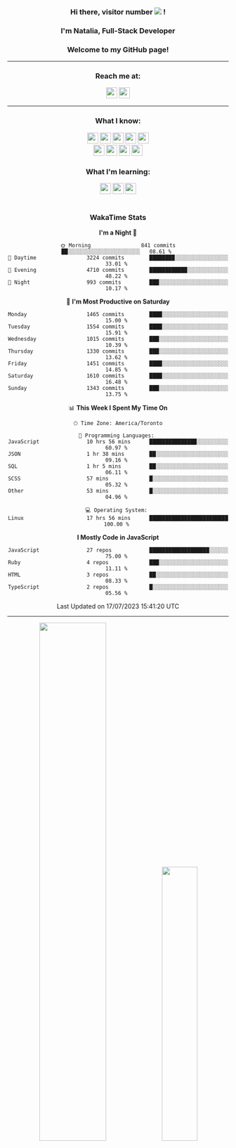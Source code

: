 
<h3 align=center> Hi there, visitor number <img src="https://profile-counter.glitch.me/nataliaCodes/count.svg" /> !</h3>
<h3 align=center> I'm Natalia, Full-Stack Developer </h3>
<h3 align=center> Welcome to my GitHub page!</h3>

---

**<h3 align=center>Reach me at:</h3>**
<div align=center>
  <a href="mailto:natalia.martian@gmail.com"><img src="https://img.shields.io/badge/Gmail-natalia.martian%40gmail.com-orange?logo=Gmail&logoColor=orange&labelColor=black" height="25" /></a>
  <a href="https://www.linkedin.com/in/nmartian/"><img src="https://img.shields.io/badge/LinkedIn-%2Fin%2Fnmartian-orange?logo=Linkedin&logoColor=orange&labelColor=black" height="25" /></a>
</div>

---
<div align=center>
  <h3>What I know:</h3>
  <div>
    <img src="https://img.shields.io/badge/-JavaScript-000000?style=flat&logo=javascript&logoColor=ffffff&labelColor=F7DF1E" height="25" />
    <img src="https://img.shields.io/badge/-React-000000?style=flat&logo=react&logoColor=ffffff&labelColor=61DAFB" height="25" />
    <img src="https://img.shields.io/badge/-Angular-000000?style=flat&logo=angular&logoColor=ffffff&labelColor=DD0031" height="25" />
    <img src="https://img.shields.io/badge/-Node.js-000000?style=flat&logo=Node.js&logoColor=ffffff&labelColor=339933" height="25" />
    <img src="https://img.shields.io/badge/-PostgreSQL-000000?style=flat&logo=postgresql&logoColor=ffffff&labelColor=4169E1" height="25" /></br>
    <img src="https://img.shields.io/badge/-HTML5-000000?style=flat&logo=html5&logoColor=ffffff&labelColor=E34F26" height="25" />
    <img src="https://img.shields.io/badge/-CSS3-000000?style=flat&logo=css3&logoColor=ffffff&labelColor=1572B6" height="25" />
    <img src="https://img.shields.io/badge/-Sass-000000?style=flat&logo=sass&logoColor=ffffff&labelColor=CC6699" height="25" />
    <img src="https://img.shields.io/badge/-font%20awesome-000000?style=flat&logo=font-awesome&logoColor=ffffff&labelColor=339AF0" height="25" />
  </div>
  
  <h3>What I'm learning:</h3>
  <div>
    <img src="https://img.shields.io/badge/-TypeScript-000000?style=flat&logo=typescript&logoColor=ffffff&labelColor=3178C6" height="25" />
    <img src="https://img.shields.io/badge/-Vue.js-000000?style=flat&logo=vue.js&logoColor=ffffff&labelColor=4FC08D" height="25" />
    <img src="https://img.shields.io/badge/-Python-000000?style=flat&logo=python&logoColor=ffffff&labelColor=3776AB" height="25" />
  </div>
  </br>

  <!-- <img src="https://github-readme-stats.vercel.app/api?username=nataliaCodes&hide=stars,contribs&count_private=true&show_icons=true&theme=transparent&rank_icon=percentile&custom_title=My%20Stats&count_private=true"  /> -->
</div>

<div align=center>
  <!--START_SECTION:waka-->
  
 ### **WakaTime Stats** 

**I'm a Night 🦉** 

```text
🌞 Morning                841 commits         ██░░░░░░░░░░░░░░░░░░░░░░░   08.61 % 
🌆 Daytime                3224 commits        ████████░░░░░░░░░░░░░░░░░   33.01 % 
🌃 Evening                4710 commits        ████████████░░░░░░░░░░░░░   48.22 % 
🌙 Night                  993 commits         ███░░░░░░░░░░░░░░░░░░░░░░   10.17 % 
```
📅 **I'm Most Productive on Saturday** 

```text
Monday                   1465 commits        ████░░░░░░░░░░░░░░░░░░░░░   15.00 % 
Tuesday                  1554 commits        ████░░░░░░░░░░░░░░░░░░░░░   15.91 % 
Wednesday                1015 commits        ███░░░░░░░░░░░░░░░░░░░░░░   10.39 % 
Thursday                 1330 commits        ███░░░░░░░░░░░░░░░░░░░░░░   13.62 % 
Friday                   1451 commits        ████░░░░░░░░░░░░░░░░░░░░░   14.85 % 
Saturday                 1610 commits        ████░░░░░░░░░░░░░░░░░░░░░   16.48 % 
Sunday                   1343 commits        ███░░░░░░░░░░░░░░░░░░░░░░   13.75 % 
```


📊 **This Week I Spent My Time On** 

```text
🕑︎ Time Zone: America/Toronto

💬 Programming Languages: 
JavaScript               10 hrs 56 mins      ███████████████░░░░░░░░░░   60.97 % 
JSON                     1 hr 38 mins        ██░░░░░░░░░░░░░░░░░░░░░░░   09.16 % 
SQL                      1 hr 5 mins         ██░░░░░░░░░░░░░░░░░░░░░░░   06.11 % 
SCSS                     57 mins             █░░░░░░░░░░░░░░░░░░░░░░░░   05.32 % 
Other                    53 mins             █░░░░░░░░░░░░░░░░░░░░░░░░   04.96 % 

💻 Operating System: 
Linux                    17 hrs 56 mins      █████████████████████████   100.00 % 
```

**I Mostly Code in JavaScript** 

```text
JavaScript               27 repos            ███████████████████░░░░░░   75.00 % 
Ruby                     4 repos             ███░░░░░░░░░░░░░░░░░░░░░░   11.11 % 
HTML                     3 repos             ██░░░░░░░░░░░░░░░░░░░░░░░   08.33 % 
TypeScript               2 repos             █░░░░░░░░░░░░░░░░░░░░░░░░   05.56 % 
```


 Last Updated on 17/07/2023 15:41:20 UTC
<!--END_SECTION:waka-->
</div>

---

<div align=center>
  <img width="55%" src="https://streak-stats.demolab.com/?user=nataliaCodes"  />
  <img width="40%" src="https://github-readme-stats-eight-theta.vercel.app/api/top-langs/?username=nataliaCodes&layout=compact&langs_count=8&theme=transparent"/>
</div>


